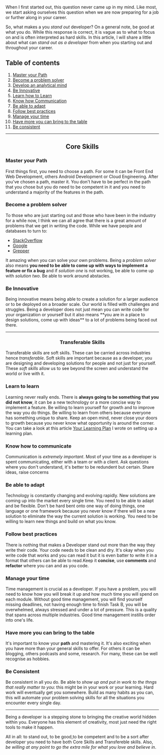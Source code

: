 When I first started out, this question never came up in my mind. Like most, we start asking ourselves this question when we are now preparing for a job or further along in your career. 

So, what makes a you *stand out* developer? On a general note, be good at what you do. While this response is correct, it is vague as to what to focus on and is often interpreted as hard skills. In this article, I will share a little about what can *stand out as a developer* from when you starting out and throughout your career.

## Table of contents
1. [Master your Path](#path)
1. [Become a problem solver](#solving)
1. [Develop an analytical mind](#analytics)
1. [Be Innovative](#innovative)
1. [Learn how to Learn](#learn-to-learn)
1. [Know how Communication](#communication)
1. [Be able to adapt](#adapt)
1. [Follow best practices](#best-practices)
1. [Manage your time](#time-management)
1. [Have more you can bring to the table](#bring-to-the-table)
1. [Be consistent](#consistency)

---

<h2 id="core-skills" align="center">Core Skills</h2>
<h3 id="path">Master your Path</h3>

First things first, you need to choose a path. For some it can be Front End Web Development, others Android Development or Cloud Engineering. After you've chosen a path, master it. You don't have to be perfect in the path that you chose but you do need to be competent in it and you need to understand a majority of the features in the path. 

<h3 id="solving">Become a problem solver</h3>
To those who are just starting out and those who have been in the industry for a while now, I think we can all agree that there is a great amount of problems that we get in writing the code. While we have people and databases to turn to:

- [StackOverflow](https://www.stackoverflow.com) 
- [Google](https://www.google.com)
- [Grepper](https://www.grepper.com)

It amazing when you can solve your own problems. Being a *problem solver* also means **you need to be able to come up with ways to implement a feature or fix a bug** and if *solution one* is not working, be able to come up with *solution two*. Be able to work around abstacles.

<h3 id="innovative">Be Innovative</h3>
Being innovative means being able to create a solution for a larger audience or to be deployed on a broader scale. 
Our world is filled with challenges and struggles. Being a developer does not just mean you can write code for your organization or yourself but it also means **you are in a place to design solutions, come up with ideas** to a lot of problems being faced out there. 

---

<h3 id="transferable-skills" align="center">Transferable Skills</h3>

Transferable skills are soft skills. These can be carried across industries hence *transferable*. Soft skills are important because as a developer, you are designing and developing solutions for people and not just for yourself. These *soft skills* allow us to see beyond the screen and understand the world or live with it.

<h3 id="learn-to-learn">Learn to learn</h3>

Learning never really ends. There is **always going to be something that you did not know**, it can be a new technology or a more concise way to implement a feature. Be willing to learn yourself for growth and to improve the way you do things. Be willing to learn from others because everyone has something unique to share. Keep an open mind, never close your doors to growth because you never know what opportunity is around the corner. You can take a look at this article [Your Learning Plan](https://dev.to/matthewrungwe/your-learning-plan-4dp8) I wrote on setting up a learning plan.

<h3 id="communication">Know how to communicate</h3>

Communication is *extremely important*. Most of your time as a developer is spent communicating, either with a team or with a client. Ask questions where you don't understand, it's better to be redundent but certain. Share ideas, raise concerns

<h3 id="adapt">Be able to adapt</h3>

Technology is constantly changing and evolving rapidly. New solutions are coming up into the market every single time. You need to be able to adapt and be flexible. Don't be hard bent onto one way of doing things, one language or one framework because you never know if there will be a new solution to eliminate the way the current solution is working. You need to be willing to learn new things and build on what you know.

<h3  id="best-practices">Follow best practices</h3>

There is nothing that makes a Developer stand out more than the way they write their code. Your code needs to be clean and dry. It's okay when you write code that works and you can read it but it is even batter to write it in a format that others can be able to read.Keep it **concise**, use **comments** and **refactor** where you can and as you code. 

<h3 id="time-management">Manage your time</h3>

Time management is crucial as a developer. If you have a problem, you will need to know how you will break it up and how much time you will spend on each module. Without good time management, you will find yourself missing deadlines, not having enough time to finish Task B, you will be overwhelmed, always stressed and under a lot of pressure. This is a quality that spans across multiple industries. Good time management instills order into one's life.

<h3 id="bring-to-the-table">Have more you can bring to the table</h3>

It's important to know your **path** and mastering it. It's also exciting when you have more than your general skills to offer. For others it can be blogging, others podcasts and some, research. For many, these can be well recognise as hobbies. 

<h3  id="consistency">Be Consistent</h3>

Be consistent in all you do. Be able to *show up and put in work to the thngs that really matter to you*: this might be in your work or your learning. Hard work will eventually get you somewhere. Build as many habits as you can, this will automate your problem solving skills for all the situations you encounter every single day. 

---

Being a developer is a stepping stone to bringing the creative world hidden within you. Everyone has this element of creativity, most just need the right tools to make it happen. 

All in all: to stand out, to be good,to be competent and to be a sort after developer you need to have both Core Skills and Transfereble skills. Also, *be willing at any point to go the extra  mile for what you love and believe in*.



